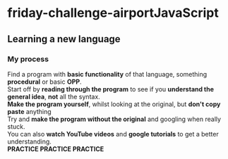 # friday-challenge-airportJavaScript

## Learning a new language
### My process
Find a program with **basic functionality** of that language, something **procedural** or basic **OPP**.
<br/>Start off by **reading through the program** to see if you **understand the general idea**, **not** all the syntax.
<br/>**Make the program yourself**, whilst looking at the original, but **don't copy paste** anything
<br/>Try and **make the program without the original** and googling when really stuck.
<br/>You can also **watch YouTube videos** and **google tutorials** to get a better understanding.
<br/>**PRACTICE PRACTICE PRACTICE**
